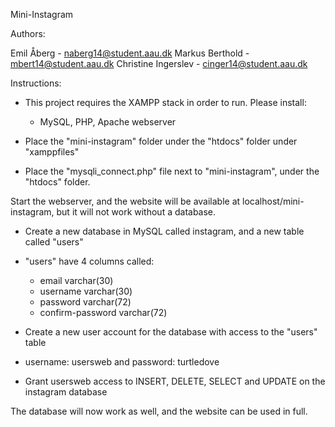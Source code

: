 Mini-Instagram

Authors:

Emil Åberg - naberg14@student.aau.dk
Markus Berthold - mbert14@student.aau.dk
Christine Ingerslev - cinger14@student.aau.dk

Instructions:

 - This project requires the XAMPP stack in order to run. Please install:
  	- MySQL, PHP, Apache webserver

 - Place the "mini-instagram" folder under the "htdocs" folder under "xamppfiles"
 - Place the "mysqli_connect.php" file next to "mini-instagram", under the "htdocs" folder.

Start the webserver, and the website will be available at localhost/mini-instagram, but it will not work without a database.

 - Create a new database in MySQL called instagram, and a new table called "users"
 - "users" have 4 columns called:
 	- email varchar(30)
 	- username varchar(30)
 	- password varchar(72)
 	- confirm-password varchar(72)
 
 - Create a new user account for the database with access to the "users" table
 - username: usersweb and password: turtledove

 - Grant usersweb access to INSERT, DELETE, SELECT and UPDATE on the instagram database

The database will now work as well, and the website can be used in full.